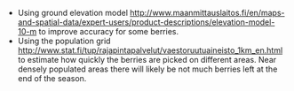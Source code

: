 * Using ground elevation model http://www.maanmittauslaitos.fi/en/maps-and-spatial-data/expert-users/product-descriptions/elevation-model-10-m
  to improve accuracy for some berries.
* Using the population grid http://www.stat.fi/tup/rajapintapalvelut/vaestoruutuaineisto_1km_en.html to estimate how quickly the berries are
  picked on different areas. Near densely populated areas there will likely be not much berries left at the end of the season.
